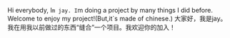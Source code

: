 Hi everybody, I`m jay. I`m doing a project by many things I did before. Welcome to enjoy my project!(But,it`s made of chinese.)
大家好，我是jay。我在用我以前做过的东西“缝合”一个项目。我欢迎你的加入！
